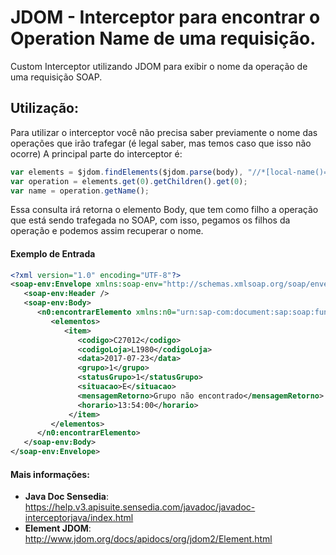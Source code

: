 # JDOM - Interceptor para encontrar o Operation Name de uma requisição. 
Custom Interceptor utilizando JDOM para exibir o nome da operação de uma requisição SOAP. 
## Utilização:
Para utilizar o interceptor você não precisa saber previamente o nome das operações que irão trafegar (é legal saber, mas temos caso que isso não ocorre) A principal parte do interceptor é:
```javascript
var elements = $jdom.findElements($jdom.parse(body), "//*[local-name()='Body']");
var operation = elements.get(0).getChildren().get(0);
var name = operation.getName();
```
Essa consulta irá retorna o elemento Body, que tem como filho a operação que está sendo trafegada no SOAP, com isso, pegamos os filhos da operação e podemos assim recuperar o nome. 

#### Exemplo de Entrada
```xml
<?xml version="1.0" encoding="UTF-8"?>
<soap-env:Envelope xmlns:soap-env="http://schemas.xmlsoap.org/soap/envelope/">
   <soap-env:Header />
   <soap-env:Body>
      <n0:encontrarElemento xmlns:n0="urn:sap-com:document:sap:soap:functions:mc-style">
         <elementos>
            <item>
               <codigo>C27012</codigo>
               <codigoLoja>L1980</codigoLoja>
               <data>2017-07-23</data>
               <grupo>1</grupo>
               <statusGrupo>1</statusGrupo>
               <situacao>E</situacao>
               <mensagemRetorno>Grupo não encontrado</mensagemRetorno>
               <horario>13:54:00</horario>
             </item>
         </elementos>
      </n0:encontrarElemento>
   </soap-env:Body>
</soap-env:Envelope>
```

 
#### Mais informações:

- **Java Doc Sensedia**: https://help.v3.apisuite.sensedia.com/javadoc/javadoc-interceptorjava/index.html
- **Element JDOM**: http://www.jdom.org/docs/apidocs/org/jdom2/Element.html
